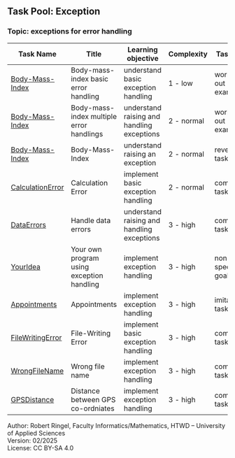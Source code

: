 ## Task Pool: Exception

### Topic: exceptions for error handling


| **Task Name**                                                 | **Title**                           | **Learning objective**                                  | **Complexity** | **Task type**          |
| ------------------------------------------------------------- | ----------------------------------- | ------------------------------------------------------- | -------------- | ---------------------- |
| [Body-Mass-Index](BMI_basic.md)                               | Body-mass-index basic error handling | understand basic exception handling                    | 1 - low        | worked-out example     |
| [Body-Mass-Index](BMI_Errors.md)                              | Body-mass-index multiple error handlings | understand raising and handling exceptions         | 2 - normal     | worked-out example     |
| [Body-Mass-Index](BMI_values.md)                              | Body-Mass-Index                     | understand raising an exception                         | 2 - normal     | reverse task           | 
| [CalculationError](CalculationError.md)                       | Calculation Error                   | implement basic exception handling                      | 2 - normal     | completion task        |
| [DataErrors](DataErrors.md)                                   | Handle data errors                  | understand raising and handling exceptions              | 3 - high       | completion task        |
| [YourIdea](YourIdea.md)                                       | Your own program using exception handling | implement exception handling                      | 3 - high       | non-specific goal task |
| [Appointments](Appointments.md)                               | Appointments                        | implement exception handling                            | 3 - high       | imitation task         |
| [FileWritingError](FileWritingError.md)                       | File-Writing Error                  | implement basic exception handling                      | 3 - high       | completion task        |
| [WrongFileName](WrongFileName.md)                             | Wrong file name                     | implement exception handling                            | 3 - high       | completion task        |
| [GPSDistance](GPS_Distance.md)                                | Distance between GPS co-ordniates   | implement exception handling                            | 3 - high       | completion task        |


Author: Robert Ringel, Faculty Informatics/Mathematics, HTWD – University of Applied Sciences  
Version: 02/2025            
License: CC BY-SA 4.0

